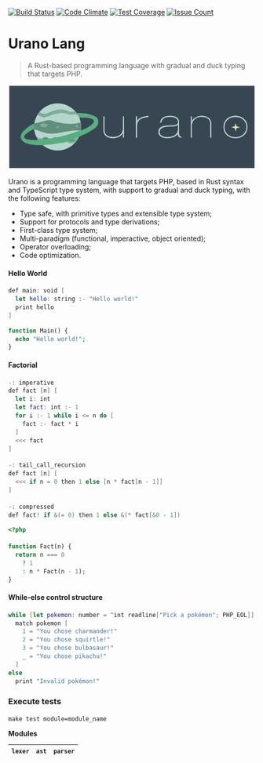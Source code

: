 [![Build Status](https://travis-ci.org/haskellcamargo/urano.svg?branch=master)](https://travis-ci.org/haskellcamargo/urano)
[![Code Climate](https://codeclimate.com/github/haskellcamargo/urano/badges/gpa.svg)](https://codeclimate.com/github/haskellcamargo/urano)
[![Test Coverage](https://codeclimate.com/github/haskellcamargo/urano/badges/coverage.svg)](https://codeclimate.com/github/haskellcamargo/urano/coverage)
[![Issue Count](https://codeclimate.com/github/haskellcamargo/urano/badges/issue_count.svg)](https://codeclimate.com/github/haskellcamargo/urano)

# Urano Lang

> A Rust-based programming language with gradual and duck typing that targets PHP.

![Urano](./resource/logo.png)

Urano is a programming language that targets PHP, based in Rust syntax and TypeScript type system, with support
to gradual and duck typing, with the following features:

- Type safe, with primitive types and extensible type system;
- Support for protocols and type derivations;
- First-class type system;
- Multi-paradigm (functional, imperactive, object oriented);
- Operator overloading;
- Code optimization.

#### Hello World

```swift
def main: void [
  let hello: string :- "Hello world!"
  print hello
]
```

```php
function Main() {
  echo "Hello world!";
}
```

#### Factorial

```swift
-: imperative
def fact [n] [
  let i: int
  let fact: int :- 1
  for i :- 1 while i <= n do [
    fact :- fact * i
  ]
  <<< fact
]

-: tail_call_recursion
def fact [n] [
  <<< if n = 0 then 1 else [n * fact[n - 1]]
]

-: compressed
def fact! if &(= 0) then 1 else &(* fact[&0 - 1])


```

```php
<?php

function Fact(n) {
  return n === 0
    ? 1
    : n * Fact(n - 1);
}
```

#### While-else control structure

```swift
while [let pokemon: number = ^int readline["Pick a pokémon"; PHP_EOL]] <= 4
  match pokemon [
    1 = "You chose charmander!"
    2 = "You chose squirtle!"
    3 = "You chose bulbasaur!"
    _ = "You chose pikachu!"
  ]
else
  print "Invalid pokémon!"
```

### Execute tests

`make test module=module_name`

**Modules**

| `lexer` | `ast` | `parser` |
|---------|-------|----------|
